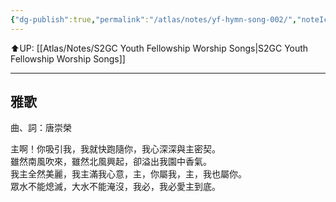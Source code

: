 ```yaml
---
{"dg-publish":true,"permalink":"/atlas/notes/yf-hymn-song-002/","noteIcon":""}
---
```


⬆️UP: [[Atlas/Notes/S2GC Youth Fellowship Worship Songs\|S2GC Youth Fellowship Worship Songs]]

---

## 雅歌
曲、詞：唐崇榮

主啊！你吸引我，我就快跑隨你，我心深深與主密契。  
雖然南風吹來，雖然北風興起，卻溢出我園中香氣。  
我主全然美麗，我主滿我心意，主，你屬我，主，我也屬你。  
眾水不能熄滅，大水不能淹沒，我必，我必愛主到底。